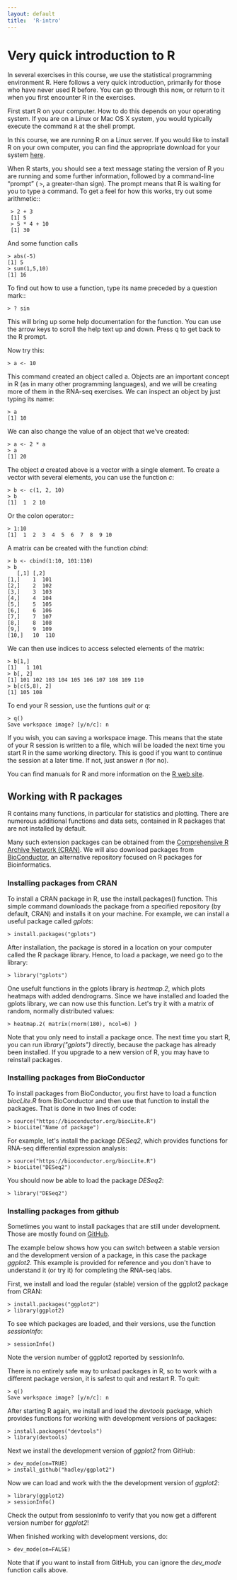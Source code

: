 ```yaml
---
layout: default
title:  'R-intro'
---
```


# Very quick introduction to R

In several exercises in this course, we use the statistical
programming environment R. Here follows a very quick introduction,
primarily for those who have never used R before. You can go through
this now, or return to it when you first encounter R in the exercises.

First start R on your computer. How to do this depends on your
operating system. If you are on a Linux or Mac OS X system, you would
typically execute the command ``R`` at the shell prompt.

In this course, we are running R on a Linux server. If you would like
to install R on your own computer, you can find the appropriate
download for your system [here](http://ftp.acc.umu.se/mirror/CRAN/).

When R starts, you should see a text message stating the version of
R you are running and some further information, followed by a
command-line “prompt” ( ``>``, a greater-than sign). The prompt means that
R is waiting for you to type a command. To get a feel for how this
works, try out some arithmetic::

	 > 2 + 3
	 [1] 5
	 > 5 * 4 + 10
	 [1] 30

And some function calls

	> abs(-5)
	[1] 5
	> sum(1,5,10)
	[1] 16

To find out how to use a function, type its name preceded by a question mark::

	> ? sin

This will bring up some help documentation for the function. You can
use the arrow keys to scroll the help text up and down. Press q to get
back to the R prompt.

Now try this:
	
	> a <- 10

This command created an object called a. Objects are an important
concept in R (as in many other programming languages), and we will be
creating more of them in the RNA-seq exercises. We can inspect an
object by just typing its name:
	
	> a
	[1] 10

We can also change the value of an object that we’ve created:

	> a <- 2 * a	
	> a
	[1] 20

The object *a* created above is a vector with a single element. To
create a vector with several elements, you can use the function *c*:


	> b <- c(1, 2, 10)
	> b
	[1]  1  2 10

Or the colon operator::

	> 1:10
	[1]  1  2  3  4  5  6  7  8  9 10

A matrix can be created with the function *cbind*:

	> b <- cbind(1:10, 101:110)
	> b
       [,1] [,2]
	[1,]    1  101
	[2,]    2  102
	[3,]    3  103
	[4,]    4  104
	[5,]    5  105
	[6,]    6  106
	[7,]    7  107
	[8,]    8  108
	[9,]    9  109
	[10,]   10  110

We can then use indices to access selected elements of the matrix:

	> b[1,]
	[1]   1 101
	> b[, 2]
	[1] 101 102 103 104 105 106 107 108 109 110
	> b[c(5,8), 2]
	[1] 105 108

To end your R session, use the funtions *quit* or *q*:
 
	> q()
	Save workspace image? [y/n/c]: n

If you wish, you can saving a workspace image. This means that the state of your R session is written to a file, which will be loaded the next time
you start R in the same working directory. This is good if you want to continue the session at a later time. If not, just answer *n* (for no).

You can find manuals for R and more information on the [R web site](http://www.r-project.org/).

## Working with R packages

R contains many functions, in particular for statistics and
plotting. There are numerous additional functions and data sets,
contained in R packages that are not installed by default.

Many such extension packages can be obtained from the
[Comprehensive R Archive Network (CRAN)](https://cran.r-project.org/web/packages/index.html).
We will also download packages from [BioConductor](http://www.bioconductor.org), an alternative
repository focused on R packages for Bioinformatics.

### Installing packages from CRAN

To install a CRAN package in R, use the install.packages() function. This simple command downloads the package from a specified repository (by default, CRAN) and installs it on your machine. For example, we can install a useful package called *gplots*:

	> install.packages("gplots")

After installation, the package is stored in a location on your computer called the R package library. Hence, to load a package, we need go to the library:

	> library("gplots")

One usefult functions in the gplots library is *heatmap.2*, which plots heatmaps with added dendrograms. Since we have installed and loaded the gplots library, we can now use this function. Let's try it with a matrix of random, normally distributed values:

	> heatmap.2( matrix(rnorm(180), ncol=6) )

Note that you only need to install a package once. The next time you start R, you can run *library("gplots")* directly, because the package has already been installed. If you upgrade to a new version of R, you may have to reinstall packages.

### Installing packages from BioConductor

To install packages from BioConductor, you first have to load a function *biocLite.R* from BioConductor and then use that function to install the packages.
That is done in two lines of code:

	> source("https://bioconductor.org/biocLite.R")
	> biocLite("Name of package")

For example, let's install the package *DESeq2*, which provides functions for RNA-seq differential expression analysis:
	
	> source("https://bioconductor.org/biocLite.R")
	> biocLite("DESeq2")

You should now be able to load the package *DESeq2*:

	> library("DESeq2")

### Installing packages from github

Sometimes you want to install packages that are still under development. Those are mostly found on [GitHub](https://github.com).

The example below shows how you can switch between a stable version and the development version of a package, in this case the package *ggplot2*.
This example is provided for reference and you don't have to understand it (or try it) for completing the RNA-seq labs.

First, we install and load the regular (stable) version of the ggplot2 package from CRAN:

	> install.packages("ggplot2")
	> library(ggplot2)

To see which packages are loaded, and their versions, use the function *sessionInfo*:

	> sessionInfo()

Note the version number of ggplot2 reported by sessionInfo.

There is no entirely safe way to unload packages in R, so to work with a different package version, it is safest to quit and restart R. To quit:

	> q()
	Save workspace image? [y/n/c]: n

After starting R again, we install and load the *devtools* package, which provides functions for working with development versions of packages:

	> install.packages("devtools")
	> library(devtools)

Next we install the development version of *ggplot2* from GitHub:

	> dev_mode(on=TRUE)
	> install_github("hadley/ggplot2")

Now we can load and work with the the development version of *ggplot2*:

	> library(ggplot2)
	> sessionInfo()

Check the output from sessionInfo to verify that you now get a different version number for *ggplot2*!

When finished working with development versions, do:

	> dev_mode(on=FALSE)

Note that if you want to install from GitHub, you can ignore the *dev_mode* function calls above.
